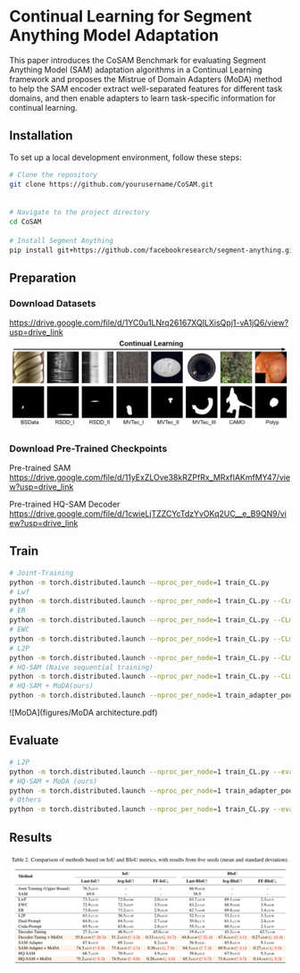 # Continual Learning for Segment Anything Model Adaptation

This paper introduces the CoSAM Benchmark for evaluating Segment Anything Model (SAM) adaptation algorithms in a Continual Learning framework and proposes the Mistrue of Domain Adapters (MoDA) method to help the SAM encoder extract well-separated features for different task domains, and
then enable adapters to learn task-specific information for continual learning.

## Installation

To set up a local development environment, follow these steps:

```bash
# Clone the repository
git clone https://github.com/yourusername/CoSAM.git


# Navigate to the project directory
cd CoSAM

# Install Segment Anything
pip install git+https://github.com/facebookresearch/segment-anything.git
```


## Preparation

### Download Datasets
https://drive.google.com/file/d/1YC0u1LNrq26167XQILXisQpj1-vA1jQ6/view?usp=drive_link
![Datasets](figures/datasets_demo.png)

### Download Pre-Trained Checkpoints
Pre-trained SAM
https://drive.google.com/file/d/11yExZLOve38kRZPfRx_MRxfIAKmfMY47/view?usp=drive_link

Pre-trained HQ-SAM Decoder
https://drive.google.com/file/d/1cwieLjTZZCYcTdzYvOKq2UC__e_B9QN9/view?usp=drive_link

## Train


```bash
# Joint-Training
python -m torch.distributed.launch --nproc_per_node=1 train_CL.py
# Lwf
python -m torch.distributed.launch --nproc_per_node=1 train_CL.py --CLmethod lwf --distill_weight 3
# ER
python -m torch.distributed.launch --nproc_per_node=1 train_CL.py --CLmethod er
# EWC
python -m torch.distributed.launch --nproc_per_node=1 train_CL.py --CLmethod ewc --ewc_weight 10
# L2P
python -m torch.distributed.launch --nproc_per_node=1 train_CL.py --CLmethod l2p
# HQ-SAM (Naive sequential training)
python -m torch.distributed.launch --nproc_per_node=1 train_CL.py --CLmethod naive
# HQ-SAM + MoDA(ours)
python -m torch.distributed.launch --nproc_per_node=1 train_adapter_pool.py --buffer_size 10

```
![MoDA](figures/MoDA architecture.pdf)
## Evaluate
```bash
# L2P
python -m torch.distributed.launch --nproc_per_node=1 train_CL.py --eval --CLmethod l2p --restore-model "saved_ckpt"
# HQ-SAM + MoDA (ours)
python -m torch.distributed.launch --nproc_per_node=1 train_adapter_pool.py --eval
# Others
python -m torch.distributed.launch --nproc_per_node=1 train_CL.py --eval --restore-model "saved_ckpt"
```

## Results


![Comparison](figures/main-results-table.png)
